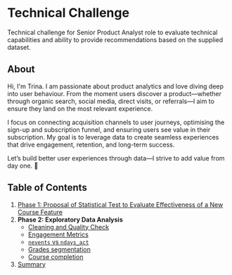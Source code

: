 # Technical Challenge
Technical challenge for Senior Product Analyst role to evaluate technical capabilities and ability to provide recommendations based on the supplied dataset.

## About
Hi, I'm Trina. I am passionate about product analytics and love diving deep into user behaviour. From the moment users discover a product—whether through organic search, social media, direct visits, or referrals—I aim to ensure they land on the most relevant experience.

I focus on connecting acquisition channels to user journeys, optimising the sign-up and subscription funnel, and ensuring users see value in their subscription. My goal is to leverage data to create seamless experiences that drive engagement, retention, and long-term success.

Let’s build better user experiences through data—I strive to add value from day one. 🚀

## Table of Contents
1. [Phase 1: Proposal of Statistical Test to Evaluate Effectiveness of a New Course Feature](https://github.com/trinat25/online_courses_tech_challenge/blob/main/phase_1/bayesian_vs_frequentist.md)
2. **Phase 2: Exploratory Data Analysis**
   - [Cleaning and Quality Check](https://github.com/trinat25/online_courses_tech_challenge/blob/main/phase_2/data_quality_check.sql)
   - [Engagement Metrics](https://github.com/trinat25/online_courses_tech_challenge/blob/main/phase_2/engagement_metrics.md)
   - [`nevents` vs `ndays_act`](https://github.com/trinat25/online_courses_tech_challenge/blob/main/phase_2/nevents_vs_ndays_act.md)
   - [Grades segmentation](https://github.com/trinat25/online_courses_tech_challenge/blob/main/phase_2/grades.md)
   - [Course completion](https://github.com/trinat25/online_courses_tech_challenge/blob/main/phase_2/course_completion.md)
3. [Summary](#summary)
